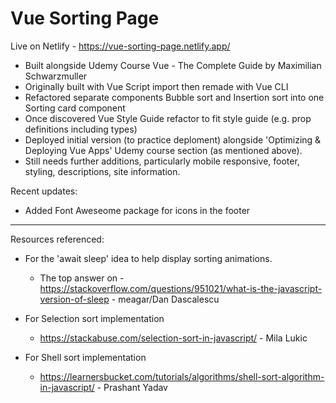 # Vue Sorting Page

Live on Netlify - https://vue-sorting-page.netlify.app/

-   Built alongside Udemy Course Vue - The Complete Guide by Maximilian Schwarzmuller
-   Originally built with Vue Script import then remade with Vue CLI
-   Refactored separate components Bubble sort and Insertion sort into one Sorting card component
-   Once discovered Vue Style Guide refactor to fit style guide (e.g. prop definitions including types)
-   Deployed initial version (to practice deploment) alongside 'Optimizing & Deploying Vue Apps' Udemy course section (as mentioned above).
-   Still needs further additions, particularly mobile responsive, footer, styling, descriptions, site information.

Recent updates:

-   Added Font Aweseome package for icons in the footer

---

Resources referenced:

-   For the 'await sleep' idea to help display sorting animations.

    -   The top answer on - https://stackoverflow.com/questions/951021/what-is-the-javascript-version-of-sleep - meagar/Dan Dascalescu

-   For Selection sort implementation

    -   https://stackabuse.com/selection-sort-in-javascript/ - Mila Lukic

-   For Shell sort implementation
    -   https://learnersbucket.com/tutorials/algorithms/shell-sort-algorithm-in-javascript/ - Prashant Yadav
